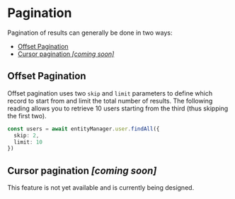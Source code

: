 # Pagination

Pagination of results can generally be done in two ways:

  - [Offset Pagination](#offset-pagination)
  - [Cursor pagination *[coming soon]*](#cursor-pagination-coming-soon)

## Offset Pagination

Offset pagination uses two `skip` and `limit` parameters to define which record to start from and limit the total number of results. The following reading allows you to retrieve 10 users starting from the third (thus skipping the first two).

```typescript
const users = await entityManager.user.findAll({
  skip: 2,
  limit: 10
})
```

## Cursor pagination *[coming soon]*

This feature is not yet available and is currently being designed.
